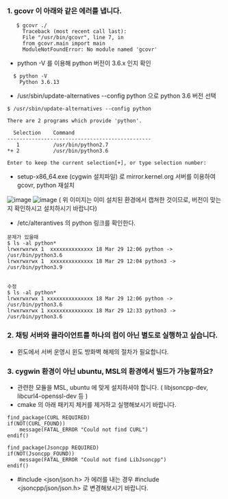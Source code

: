 ### 1. gcovr 이 아래와 같은 에러를 냅니다.
```
   $ gcovr ./
     Traceback (most recent call last):
     File "/usr/bin/gcovr", line 7, in
     from gcovr.main import main
     ModuleNotFoundError: No module named 'gcovr'
```
  - python -V  를 이용해 python 버전이 3.6.x 인지 확인
```
  $ python -V
    Python 3.6.13
```
  - /usr/sbin/update-alternatives --config python  으로 python 3.6 버전 선택
```
$ /usr/sbin/update-alternatives --config python

There are 2 programs which provide 'python'.

  Selection    Command
-----------------------------------------------
   1           /usr/bin/python2.7
*+ 2           /usr/bin/python3.6

Enter to keep the current selection[+], or type selection number:
```
  - setup-x86_64.exe  (cygwin 설치파일) 로  mirror.kernel.org 서버를 이용하여 gcovr, python 재설치
  
  ![image](https://media.github.ecodesamsung.com/user/4731/files/f4645c7f-e989-4291-afca-1168e69b284b)
  ![image](https://media.github.ecodesamsung.com/user/4731/files/cc84694b-079e-49bb-8e7c-62c6d2558a2e)
   ( 위 이미지는 이미 설치된 환경에서 캡쳐한 것이므로, 버전이 맞는지 확인하시고 설치하시기 바랍니다)
   
  - /etc/alterantives 의 python 링크를 확인한다.
```
문제가 있을때
$ ls -al python*
lrwxrwxrwx 1  xxxxxxxxxxxxxx 18 Mar 29 12:06 python -> /usr/bin/python3.6
lrwxrwxrwx 1  xxxxxxxxxxxxxx 18 Mar 29 12:04 python3 -> /usr/bin/python3.9


수정
$ ls -al python*
lrwxrwxrwx 1 xxxxxxxxxxxxxxx 18 Mar 29 12:06 python -> /usr/bin/python3.6
lrwxrwxrwx 1 xxxxxxxxxxxxxxx 18 Mar 29 12:33 python3 -> /usr/bin/python3.6
```
   
### 2. 채팅 서버와 클라이언트를 하나의 컴이 아닌 별도로 실행하고 싶습니다.

- 윈도에서 서버 운영시 윈도 방화벽 해제의 절차가 필요합니다.


### 3. cygwin 환경이 아닌 ubuntu, MSL의 환경에서 빌드가 가능할까요?

- 관련한 모듈을 MSL, ubuntu 에 맞게 설치하셔야 합니다.
  ( libjsoncpp-dev, libcurl4-openssl-dev 등 )
- cmake 의 아래 패키지 체커를 제거하고 실행해보시기 바랍니다.
```
find_package(CURL REQUIRED)
if(NOT(CURL_FOUND))
    message(FATAL_ERROR "Could not find CURL")
endif()

find_package(Jsoncpp REQUIRED)
if(NOT(Jsoncpp_FOUND))
    message(FATAL_ERROR "Could not find LibJsoncpp")
endif()
```
- #include <json/json.h> 가 에러를 내는 경우 #include <jsoncpp/json/json.h> 로 변경해보시기 바랍니다.
